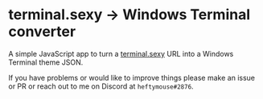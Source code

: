 # terminal.sexy -> Windows Terminal converter

A simple JavaScript app to turn a [terminal.sexy](https://terminal.sexy) URL into a Windows Terminal theme JSON.

If you have problems or would like to improve things please make an issue or PR or reach out to me on Discord at `heftymouse#2876`.
